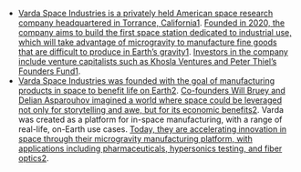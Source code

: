 - [Varda Space Industries is a privately held American space research company headquartered in Torrance, California](https://en.wikipedia.org/wiki/Varda_Space_Industries)[1](https://en.wikipedia.org/wiki/Varda_Space_Industries). [Founded in 2020, the company aims to build the first space station dedicated to industrial use, which will take advantage of microgravity to manufacture fine goods that are difficult to produce in Earth’s gravity](https://en.wikipedia.org/wiki/Varda_Space_Industries)[1](https://en.wikipedia.org/wiki/Varda_Space_Industries). [Investors in the company include venture capitalists such as Khosla Ventures and Peter Thiel’s Founders Fund](https://en.wikipedia.org/wiki/Varda_Space_Industries)[1](https://en.wikipedia.org/wiki/Varda_Space_Industries).
- [Varda Space Industries was founded with the goal of manufacturing products in space to benefit life on Earth](https://varda.com/)[2](https://varda.com/). [Co-founders Will Bruey and Delian Asparouhov imagined a world where space could be leveraged not only for storytelling and awe, but for its economic benefits](https://varda.com/)[2](https://varda.com/). Varda was created as a platform for in-space manufacturing, with a range of real-life, on-Earth use cases. [Today, they are accelerating innovation in space through their microgravity manufacturing platform, with applications including pharmaceuticals, hypersonics testing, and fiber optics](https://varda.com/)[2](https://varda.com/).
